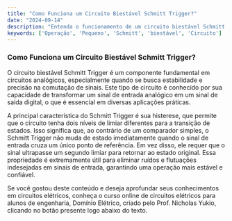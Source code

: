 ```yaml
---
title: "Como Funciona um Circuito Biestável Schmitt Trigger?"
date: "2024-09-14"
description: "Entenda o funcionamento de um circuito biestável Schmitt Trigger e sua aplicação em circuitos analógicos."
keywords: ['Operação', 'Pequeno', 'Schmitt', 'biestável', 'Circuito']
---
```


### Como Funciona um Circuito Biestável Schmitt Trigger?

O circuito biestável Schmitt Trigger é um componente fundamental em circuitos analógicos, especialmente quando se busca estabilidade e precisão na comutação de sinais. Este tipo de circuito é conhecido por sua capacidade de transformar um sinal de entrada analógico em um sinal de saída digital, o que é essencial em diversas aplicações práticas.

A principal característica do Schmitt Trigger é sua histerese, que permite que o circuito tenha dois níveis de limiar diferentes para a transição de estados. Isso significa que, ao contrário de um comparador simples, o Schmitt Trigger não muda de estado imediatamente quando o sinal de entrada cruza um único ponto de referência. Em vez disso, ele requer que o sinal ultrapasse um segundo limiar para retornar ao estado original. Essa propriedade é extremamente útil para eliminar ruídos e flutuações indesejadas em sinais de entrada, garantindo uma operação mais estável e confiável.

Se você gostou deste conteúdo e deseja aprofundar seus conhecimentos em circuitos elétricos, conheça o curso online de circuitos elétricos para alunos de engenharia, Domínio Elétrico, criado pelo Prof. Nicholas Yukio, clicando no botão presente logo abaixo do texto.